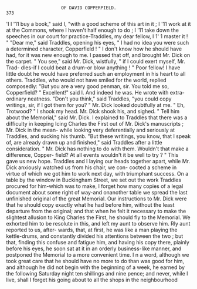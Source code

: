                          OF DAVID COPPERPIELD.                            373
  'I   I '11 buy a book," said I, "with a good scheme of this art in it ; I '11
 work at it at the Commons, where I haven't half enough to do ; I '11 take
 down the speeches in our court for practice-Traddles, my dear fellow,
I 1' 1 master it ! "
     "Dear me," said Traddles, opening his eyes, " I had no idea you were
 such a determined character, Copperfield ! "
     I don't know how he should have had, for it was new enough to me.
I passed that off, and brought Mr. Dick on the carpet.
     " You see," said Mr. Dick, wistfully, " if I could exert myself, Mr. Trad-
dles-if I could beat a drum-or blow anything ! "
    Poor fellow! I have little doubt he would have preferred such an
employment in his heart to all others. Traddles, who would not have
smiled for the world, replied composedly:
     "But you are a very good penman, sir. You told me so, Copperfield? "
       Excellent!" said I. And indeed he was. He wrote with extra-
ordinary neatness.
     "Don't you think," said Traddles, "you could copy writings, sir, if
I got them for you? "
     Mr. Dick looked doubtfully at me. " Eh, Trotwood? "
     I shook my head. Mr. Dick shook his, and sighed. " Tell him about
 the Memorial," said Mr. Dick.
     I explained to Traddles that there was a difficulty in keeping Icing
 Charles the First out of Mr. Dick's manuscripts ; Mr. Dick in the mean-
while looking very deferentially and seriously at Traddles, and sucking
his thumb.
     "But these writings, you know, that I speak of, are already drawn
up and finished," said Traddles after a little consideration. " Mr. Dick
has nothing to do with them. Wouldn't that make a difference, Copper-
field? At all events wouldn't it be well to try ? "
     This gave us new hope. Traddles and I laying our heads together
apart, while Mr. Dick anxiously watched us from his chair, we con-
cocted a scheme in virtue of which we got him to work next day, with
triumphant success.
     On a table by the window in Buckingham Street, we set out the work
Traddles procured for him-which was to make, I forget how many
copies of a legal document about some right of way-and onanother table
we spread the last unfinished original of the great Memorial. Our
instructions to Mr. Dick were that he should copy exactly what he had
before him, without the least departure from the original; and that when
he felt it necessary to make the slightest allusion to King Charles the
First, he should fly to the Memorial. We exhorted him to be resolute in
this, and left my aunt to observe him. Rly aunt reported to us, after-
wards, that, at first, he was like a man playing the kettle-drums, and
constantly divided his attentions between the two ; but that, finding this
confuse and fatigue him, and having his copy there, plainly before his
eyes, he soon sat at it in an orderly business-like manner, and postponed
the Memorial to a more convenient time. I n a word, although we took
great care that he should have no more to do than was good for him, and
although he did not begin with the beginning of a week, he earned by the
following Saturday night ten shillings and nine pence; and never, while
I live, shall I forget his going about to all the shops in the neighbourhood
